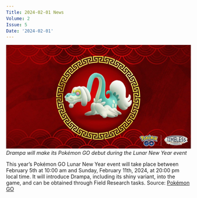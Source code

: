 ```yaml
---
Title: 2024-02-01 News
Volume: 2
Issue: 5
Date: '2024-02-01'
---
```


[![Drampa will make its Pokémon GO debut during the Lunar New Year event](/web/images/drampa-will-make-its-pokemon-go-debut-during-the-lunar-new-year-event.jpeg)](/web/images/drampa-will-make-its-pokemon-go-debut-during-the-lunar-new-year-event.jpeg)*Drampa will make its Pokémon GO debut during the Lunar New Year event*

This year’s Pokémon GO Lunar New Year event will take place between February 5th at 10:00 am and Sunday, February 11th, 2024, at 20:00 pm local time. It will introduce Drampa, including its shiny variant, into the game, and can be obtained through Field Research tasks.
Source: [Pokémon GO](https://pokemongolive.com/post/lunar-new-year-event-2024?hl=en)